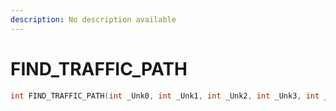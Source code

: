 ```yaml
---
description: No description available 
---
```


# FIND_TRAFFIC_PATH

```cpp
int FIND_TRAFFIC_PATH(int _Unk0, int _Unk1, int _Unk2, int _Unk3, int _Unk4, int _Unk5);
```
